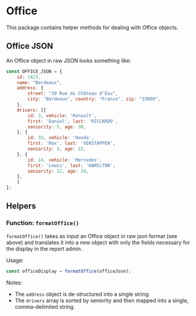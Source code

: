 # Office

This package contains helper methods for dealing with Office objects.

## Office JSON
An Office object in raw JSON looks something like:

```javascript
const OFFICE_JSON = {
    id: 1423,
    name: "Bordeaux",
    address: {
        street: "39 Rue du Château d'Eau",
        city: "Bordeaux", country: "France", zip: "33000",
    },
    drivers: [{
        id: 3, vehicle: 'Renault',
        first: 'Daniel', last: 'RICCARDO',
        seniority: 5, age: 30,
    }, {
        id: 33, vehicle: 'Honda',
        first: 'Max', last: 'VERSTAPPEN',
        seniority: 3, age: 22,
    }, {
        id: 14, vehicle: 'Mercedes',
        first: 'Lewis', last: 'HAMILTON',
        seniority: 12, age: 34,
    },
    ]
};
```

## Helpers

### Function: `formatOffice()`

`formatOffice()` takes as input an Office object in raw json format (see above)
and translates it into a new object with only the fields necessary for the
display in the report admin.

Usage:
```javascript
const officeDisplay = formatOffice(officeJson);
```

Notes:
- The `address` object is de-structured into a single string.
- The `drivers` array is sorted by seniority and then mapped into a single,
  comma-delimited string.
